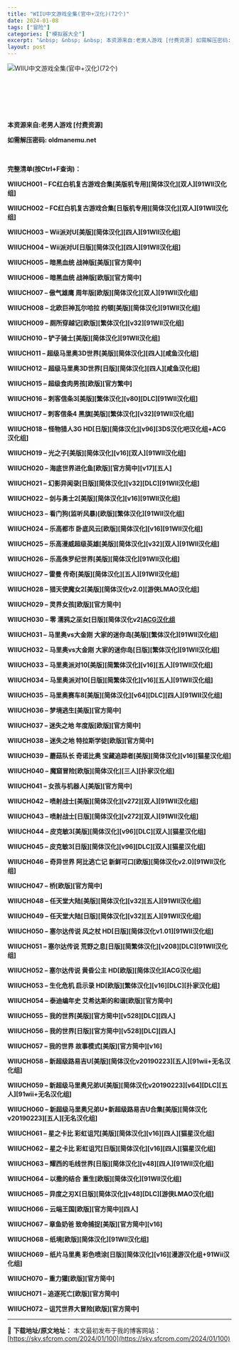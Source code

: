```yaml
---
title: "WIIU中文游戏全集(官中+汉化)(72个)"
date: 2024-01-08
tags: ["冒险"]
categories: ["模拟器大全"]
excerpt: "&nbsp; &nbsp; &nbsp; 本资源来自:老男人游戏 [付费资源] 如需解压密码: oldmanemu.net &nbsp; 完整清单(按Ctrl+F查询)： WIIUCH001 – FC红白机复古游戏合集[美版机专用][简体汉化][双人][91WII汉化组] WIIUCH002 – F&hellip;"
layout: post
---
```


<img src="https://sky.sfcrom.com/wp-content/uploads/2024/01/20240108_659bf3ac021a5.jpg" alt="WIIU中文游戏全集(官中+汉化)(72个)" />

&nbsp;

&nbsp;

&nbsp;

<strong>本资源来自:老男人游戏 [付费资源]</strong>

<strong>如需解压密码: oldmanemu.net</strong>

&nbsp;

<strong>完整清单(按Ctrl+F查询)：</strong>

<strong>WIIUCH001 – FC红白机复古游戏合集[美版机专用][简体汉化][双人][91WII汉化组]</strong>

<strong>WIIUCH002 – FC红白机复古游戏合集[日版机专用][简体汉化][双人][91WII汉化组]</strong>

<strong>WIIUCH003 – Wii派对U[美版][简体汉化][四人][91WII汉化组]</strong>

<strong>WIIUCH004 – Wii派对U[日版][简体汉化][四人][91WII汉化组]</strong>

<strong>WIIUCH005 – 暗黑血统 战神版[美版][官方简中]</strong>

<strong>WIIUCH006 – 暗黑血统 战神版[欧版][官方简中]</strong>

<strong>WIIUCH007 – 傲气雄鹰 周年版[欧版][简体汉化][双人][91WII汉化组]</strong>

<strong>WIIUCH008 – 北欧巨神瓦尔哈拉 约顿[美版][简体汉化][91WII汉化组]</strong>

<strong>WIIUCH009 – 厕所穿越记[欧版][繁体汉化][v32][91WII汉化组]</strong>

<strong>WIIUCH010 – 铲子骑士[美版][简体汉化][91WII汉化组]</strong>

<strong>WIIUCH011 – 超级马里奥3D世界[美版][简体汉化][四人][咸鱼汉化组]</strong>

<strong>WIIUCH012 – 超级马里奥3D世界[日版][简体汉化][四人][咸鱼汉化组]</strong>

<strong>WIIUCH015 – 超级食肉男孩[欧版][官方繁中]</strong>

<strong>WIIUCH016 – 刺客信条3[美版][繁体汉化][v80][DLC][91WII汉化组]</strong>

<strong>WIIUCH017 – 刺客信条4 黑旗[美版][繁体汉化][v32][91WII汉化组]</strong>

<strong>WIIUCH018 – 怪物猎人3G HD[日版][简体汉化][v96][3DS汉化吧汉化组+ACG汉化组]</strong>

<strong>WIIUCH019 – 光之子[美版][简体汉化][v16][双人][91WII汉化组]</strong>

<strong>WIIUCH020 – 海底世界进化鱼[欧版][官方简中][v17][五人]</strong>

<strong>WIIUCH021 – 幻影异闻录[日版][简体汉化][v32][DLC][91WII汉化组]</strong>

<strong>WIIUCH022 – 剑与勇士2[美版][简体汉化][v16][91WII汉化组]</strong>

<strong>WIIUCH023 – 看门狗(监听风暴)[欧版][繁体汉化][91WII汉化组]</strong>

<strong>WIIUCH024 – 乐高都市 卧底风云[欧版][简体汉化][v16][91WII汉化组]</strong>

<strong>WIIUCH025 – 乐高漫威超级英雄[美版][简体汉化][v32][双人][91WII汉化组]</strong>

<strong>WIIUCH026 – 乐高侏罗纪世界[美版][简体汉化][91WII汉化组]</strong>

<strong>WIIUCH027 – 雷曼 传奇[美版][简体汉化][五人][91WII汉化组]</strong>

<strong>WIIUCH028 – 猎天使魔女2[美版][简体汉化v2.0][游侠LMAO汉化组]</strong>

<strong>WIIUCH029 – 灵界女孩[欧版][官方简中]</strong>

<strong>WIIUCH030 – 零 濡鸦之巫女[日版][简体汉化v2][ACG汉化组](需虚拟系统)</strong>

<strong>WIIUCH031 – 马里奥vs大金刚 大家的迷你岛[美版][繁体汉化][91WII汉化组]</strong>

<strong>WIIUCH032 – 马里奥vs大金刚 大家的迷你岛[日版][繁体汉化][91WII汉化组]</strong>

<strong>WIIUCH033 – 马里奥派对10[美版][简繁体汉化][v16][五人][91WII汉化组]</strong>

<strong>WIIUCH034 – 马里奥派对10[日版][简繁体汉化][v16][五人][91WII汉化组]</strong>

<strong>WIIUCH035 – 马里奥赛车8[美版][简体汉化][v64][DLC][四人][91WII汉化组]</strong>

<strong>WIIUCH036 – 梦境逃生[美版][官方简中]</strong>

<strong>WIIUCH037 – 迷失之地 年度版[欧版][官方简中]</strong>

<strong>WIIUCH038 – 迷失之地 特拉斯学徒[欧版][官方简中]</strong>

<strong>WIIUCH039 – 蘑菇队长 奇诺比奥 宝藏追踪者[美版][简体汉化][v16][猫星汉化组]</strong>

<strong>WIIUCH040 – 魔窟冒险[欧版][简体汉化][三人][扑家汉化组]</strong>

<strong>WIIUCH041 – 女孩与机器人[美版][官方简中]</strong>

<strong>WIIUCH042 – 喷射战士[美版][简体汉化][v272][双人][91WII汉化组]</strong>

<strong>WIIUCH043 – 喷射战士[日版][简体汉化][v272][双人][91WII汉化组]</strong>

<strong>WIIUCH044 – 皮克敏3[美版][简体汉化][v96][DLC][双人][猫星汉化组]</strong>

<strong>WIIUCH045 – 皮克敏3[日版][简体汉化][v96][DLC][双人][猫星汉化组]</strong>

<strong>WIIUCH046 – 奇异世界 阿比逃亡记 新鲜可口[欧版][简体汉化v2.0][91WII汉化组]</strong>

<strong>WIIUCH047 – 桥[欧版][官方简中]</strong>

<strong>WIIUCH048 – 任天堂大陆[美版][简体汉化][v32][五人][91WII汉化组]</strong>

<strong>WIIUCH049 – 任天堂大陆[日版][简体汉化][v32][五人][91WII汉化组]</strong>

<strong>WIIUCH050 – 塞尔达传说 风之杖 HD[日版][简体汉化v1.01][91WII汉化组]</strong>

<strong>WIIUCH051 – 塞尔达传说 荒野之息[日版][简繁体汉化][v208][DLC][91WII汉化组]</strong>

<strong>WIIUCH052 – 塞尔达传说 黄昏公主 HD[欧版][简体汉化][ACG汉化组]</strong>

<strong>WIIUCH053 – 生化危机 启示录 HD[欧版][繁体汉化][v16][DLC][扑家汉化组]</strong>

<strong>WIIUCH054 – 泰迪编年史 艾希达斯的和谐[欧版][官方简中]</strong>

<strong>WIIUCH055 – 我的世界[美版][官方简中][v528][DLC][四人]</strong>

<strong>WIIUCH056 – 我的世界[日版][官方简中][v528][DLC][四人]</strong>

<strong>WIIUCH057 – 我的世界 故事模式[美版][官方简中][v16]</strong>

<strong>WIIUCH058 – 新超级路易吉U[美版][简体汉化v20190223][五人][91wii+无名汉化组]</strong>

<strong>WIIUCH059 – 新超级马里奥兄弟U[美版][简体汉化v20190223][v64][DLC][五人][91wii+无名汉化组]</strong>

<strong>WIIUCH060 – 新超级马里奥兄弟U+新超级路易吉U合集[美版][简体汉化v20190223][五人][无名汉化组]</strong>

<strong>WIIUCH061 – 星之卡比 彩虹诅咒[美版][简体汉化][v16][四人][猫星汉化组]</strong>

<strong>WIIUCH062 – 星之卡比 彩虹诅咒[日版][简体汉化][v16][四人][猫星汉化组]</strong>

<strong>WIIUCH063 – 耀西的毛线世界[日版][简体汉化][v48][四人][91WII汉化组]</strong>

<strong>WIIUCH064 – 以撒的结合 重生[欧版][简体汉化][91WII汉化组]</strong>

<strong>WIIUCH065 – 异度之刃X[日版][简体汉化][v48][DLC][游侠LMAO汉化组]</strong>

<strong>WIIUCH066 – 云端王国[欧版][官方简中][四人]</strong>

<strong>WIIUCH067 – 章鱼奶爸 致命捕捉[美版][官方简中][v16]</strong>

<strong>WIIUCH068 – 纸境[欧版][简体汉化][91WII汉化组]</strong>

<strong>WIIUCH069 – 纸片马里奥 彩色喷涂[日版][简体汉化][v16][漫游汉化组+91Wii汉化组]</strong>

<strong>WIIUCH070 – 重力獾[欧版][官方简中]</strong>

<strong>WIIUCH071 – 追逐死亡[欧版][官方简中]</strong>

<strong>WIIUCH072 – 诅咒世界大冒险[欧版][官方简中]</strong>

---
📖 **下载地址/原文地址：** 本文最初发布于我的博客网站：[https://sky.sfcrom.com/2024/01/100](https://sky.sfcrom.com/2024/01/100)
